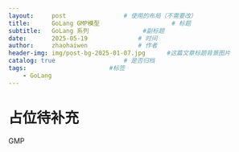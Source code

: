 ```yaml
---
layout:     post   				# 使用的布局（不需要改）
title:      GoLang GMP模型             		# 标题 
subtitle:   GoLang 系列				#副标题
date:       2025-05-19				# 时间
author:     zhaohaiwen 				# 作者
header-img: img/post-bg-2025-01-07.jpg		#这篇文章标题背景图片
catalog: true 					# 是否归档
tags:						#标签
    - GoLang
---
```

# 占位待补充

GMP
